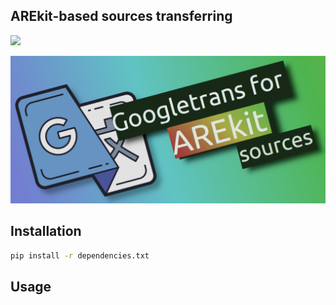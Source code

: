 ## AREkit-based sources transferring

![](https://img.shields.io/badge/Python-3.6-brightgreen.svg)

<p align="center">
    <img src="logo.png"/>
</p>


## Installation
```bash
pip install -r dependencies.txt
```
## Usage
